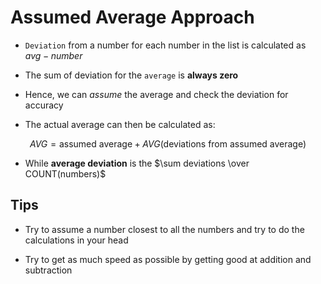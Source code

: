 # Assumed Average Approach

- ```Deviation``` from a number for each number in the list is calculated as
$avg - number$

- The sum of deviation for the ```average``` is **always zero**

- Hence, we can *assume* the average and check the deviation for accuracy

- The actual average can then be calculated as:

$$
AVG = \text {assumed average} + AVG(\text{deviations from assumed average})
$$

- While **average deviation** is the $\sum deviations \over COUNT(numbers)$

## Tips

- Try to assume a number closest to all the numbers and try to do the calculations
in your head

- Try to get as much speed as possible by getting good at addition and subtraction
